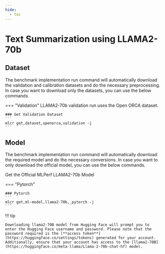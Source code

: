 ```yaml
---
hide:
  - toc
---
```


# Text Summarization using LLAMA2-70b

## Dataset

The benchmark implementation run command will automatically download the validation and calibration datasets and do the necessary preprocessing. In case you want to download only the datasets, you can use the below commands.

=== "Validation"
    LLAMA2-70b validation run uses the Open ORCA dataset.

    ### Get Validation Dataset
    ```
    mlcr get,dataset,openorca,validation -j
    ```

## Model
The benchmark implementation run command will automatically download the required model and do the necessary conversions. In case you want to only download the official model, you can use the below commands.

Get the Official MLPerf LLAMA2-70b Model

=== "Pytorch"

    ### Pytorch
    ```
    mlcr get,ml-model,llama2-70b,_pytorch -j
    ```
  
!!! tip

    Downloading llama2-70B model from Hugging Face will prompt you to enter the Hugging Face username and password. Please note that the password required is the [**access token**](https://huggingface.co/settings/tokens) generated for your account. Additionally, ensure that your account has access to the [llama2-70B](https://huggingface.co/meta-llama/Llama-2-70b-chat-hf) model.

